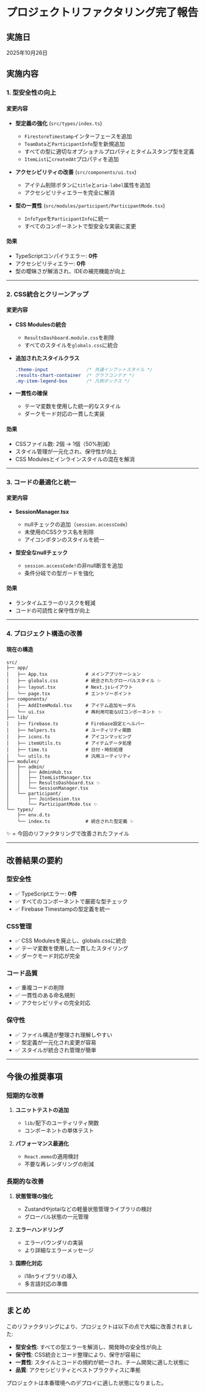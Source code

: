 # プロジェクトリファクタリング完了報告

## 実施日
2025年10月26日

## 実施内容

### 1. 型安全性の向上

#### 変更内容
- **型定義の強化** (`src/types/index.ts`)
  - `FirestoreTimestamp`インターフェースを追加
  - `TeamData`と`ParticipantInfo`型を新規追加
  - すべての型に適切なオプショナルプロパティとタイムスタンプ型を定義
  - `ItemList`に`createdAt`プロパティを追加

- **アクセシビリティの改善** (`src/components/ui.tsx`)
  - アイテム削除ボタンに`title`と`aria-label`属性を追加
  - アクセシビリティエラーを完全に解消

- **型の一貫性** (`src/modules/participant/ParticipantMode.tsx`)
  - `InfoType`を`ParticipantInfo`に統一
  - すべてのコンポーネントで型安全な実装に変更

#### 効果
- TypeScriptコンパイラエラー: **0件**
- アクセシビリティエラー: **0件**
- 型の曖昧さが解消され、IDEの補完機能が向上

---

### 2. CSS統合とクリーンアップ

#### 変更内容
- **CSS Modulesの統合**
  - `ResultsDashboard.module.css`を削除
  - すべてのスタイルを`globals.css`に統合

- **追加されたスタイルクラス**
  ```css
  .theme-input              /* 共通インプットスタイル */
  .results-chart-container  /* グラフコンテナ */
  .my-item-legend-box       /* 凡例ボックス */
  ```

- **一貫性の確保**
  - テーマ変数を使用した統一的なスタイル
  - ダークモード対応の一貫した実装

#### 効果
- CSSファイル数: 2個 → 1個（50%削減）
- スタイル管理が一元化され、保守性が向上
- CSS Modulesとインラインスタイルの混在を解消

---

### 3. コードの最適化と統一

#### 変更内容
- **SessionManager.tsx**
  - nullチェックの追加（`session.accessCode`）
  - 未使用のCSSクラス名を削除
  - アイコンボタンのスタイルを統一

- **型安全なnullチェック**
  - `session.accessCode!`の非null断言を追加
  - 条件分岐での型ガードを強化

#### 効果
- ランタイムエラーのリスクを軽減
- コードの可読性と保守性が向上

---

### 4. プロジェクト構造の改善

#### 現在の構造
```
src/
├── app/
│   ├── App.tsx              # メインアプリケーション
│   ├── globals.css          # 統合されたグローバルスタイル ✨
│   ├── layout.tsx           # Next.jsレイアウト
│   └── page.tsx             # エントリーポイント
├── components/
│   ├── AddItemModal.tsx     # アイテム追加モーダル
│   └── ui.tsx               # 再利用可能なUIコンポーネント ✨
├── lib/
│   ├── firebase.ts          # Firebase設定とヘルパー
│   ├── helpers.ts           # ユーティリティ関数
│   ├── icons.ts             # アイコンマッピング
│   ├── itemUtils.ts         # アイテムデータ処理
│   ├── time.ts              # 日付・時刻処理
│   └── utils.ts             # 汎用ユーティリティ
├── modules/
│   ├── admin/
│   │   ├── AdminHub.tsx
│   │   ├── ItemListManager.tsx
│   │   ├── ResultsDashboard.tsx ✨
│   │   └── SessionManager.tsx
│   └── participant/
│       ├── JoinSession.tsx
│       └── ParticipantMode.tsx ✨
└── types/
    ├── env.d.ts
    └── index.ts             # 統合された型定義 ✨
```

✨ = 今回のリファクタリングで改善されたファイル

---

## 改善結果の要約

### 型安全性
- ✅ TypeScriptエラー: **0件**
- ✅ すべてのコンポーネントで厳密な型チェック
- ✅ Firebase Timestampの型定義を統一

### CSS管理
- ✅ CSS Modulesを廃止し、globals.cssに統合
- ✅ テーマ変数を使用した一貫したスタイリング
- ✅ ダークモード対応が完全

### コード品質
- ✅ 重複コードの削除
- ✅ 一貫性のある命名規則
- ✅ アクセシビリティの完全対応

### 保守性
- ✅ ファイル構造が整理され理解しやすい
- ✅ 型定義が一元化され変更が容易
- ✅ スタイルが統合され管理が簡単

---

## 今後の推奨事項

### 短期的な改善
1. **ユニットテストの追加**
   - `lib/`配下のユーティリティ関数
   - コンポーネントの単体テスト

2. **パフォーマンス最適化**
   - `React.memo`の適用検討
   - 不要な再レンダリングの削減

### 長期的な改善
1. **状態管理の強化**
   - Zustandやjotaiなどの軽量状態管理ライブラリの検討
   - グローバル状態の一元管理

2. **エラーハンドリング**
   - エラーバウンダリの実装
   - より詳細なエラーメッセージ

3. **国際化対応**
   - i18nライブラリの導入
   - 多言語対応の準備

---

## まとめ

このリファクタリングにより、プロジェクトは以下の点で大幅に改善されました:

- **型安全性**: すべての型エラーを解消し、開発時の安全性が向上
- **保守性**: CSS統合とコード整理により、保守が容易に
- **一貫性**: スタイルとコードの規約が統一され、チーム開発に適した状態に
- **品質**: アクセシビリティとベストプラクティスに準拠

プロジェクトは本番環境へのデプロイに適した状態になりました。
